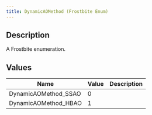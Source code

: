 ```yaml
---
title: DynamicAOMethod (Frostbite Enum)
---
```

## Description

A Frostbite enumeration.

## Values

| Name                  | Value | Description |
| --------------------- | ----- | ----------- |
| DynamicAOMethod\_SSAO | 0     |             |
| DynamicAOMethod\_HBAO | 1     |             |
